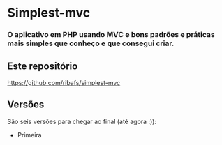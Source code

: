 # Simplest-mvc

### O aplicativo em PHP usando MVC e bons padrões e práticas mais simples que conheço e que consegui criar.

## Este repositório

https://github.com/ribafs/simplest-mvc

## Versões

São seis versões para chegar ao final (até agora :)):

- Primeira



